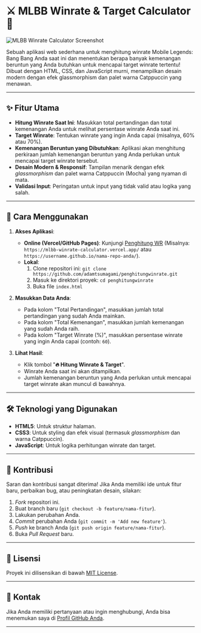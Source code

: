 # ⚔️ MLBB Winrate & Target Calculator 🎯

![MLBB Winrate Calculator Screenshot](webss.png)

Sebuah aplikasi web sederhana untuk menghitung winrate Mobile Legends: Bang Bang Anda saat ini dan menentukan berapa banyak kemenangan beruntun yang Anda butuhkan untuk mencapai target winrate tertentu! Dibuat dengan HTML, CSS, dan JavaScript murni, menampilkan desain modern dengan efek glassmorphism dan palet warna Catppuccin yang menawan.

---

## ✨ Fitur Utama

* **Hitung Winrate Saat Ini**: Masukkan total pertandingan dan total kemenangan Anda untuk melihat persentase winrate Anda saat ini.
* **Target Winrate**: Tentukan winrate yang ingin Anda capai (misalnya, 60% atau 70%).
* **Kemenangan Beruntun yang Dibutuhkan**: Aplikasi akan menghitung perkiraan jumlah kemenangan beruntun yang Anda perlukan untuk mencapai target winrate tersebut.
* **Desain Modern & Responsif**: Tampilan menarik dengan efek _glassmorphism_ dan palet warna Catppuccin (Mocha) yang nyaman di mata.
* **Validasi Input**: Peringatan untuk input yang tidak valid atau logika yang salah.

---

## 🚀 Cara Menggunakan

1.  **Akses Aplikasi**:
    * **Online (Vercel/GitHub Pages)**: Kunjungi [Penghitung WR](https://penghitung-wr.vercel.app/) (Misalnya: `https://mlbb-winrate-calculator.vercel.app/` atau `https://username.github.io/nama-repo-anda/`).
    * **Lokal**:
        1.  Clone repositori ini: `git clone https://github.com/adamtsumagami/penghitungwinrate.git`
        2.  Masuk ke direktori proyek: `cd penghitungwinrate`
        3.  Buka file `index.html`

2.  **Masukkan Data Anda**:
    * Pada kolom "Total Pertandingan", masukkan jumlah total pertandingan yang sudah Anda mainkan.
    * Pada kolom "Total Kemenangan", masukkan jumlah kemenangan yang sudah Anda raih.
    * Pada kolom "Target Winrate (%)", masukkan persentase winrate yang ingin Anda capai (contoh: `60`).

3.  **Lihat Hasil**:
    * Klik tombol "**🔥 Hitung Winrate & Target**".
    * Winrate Anda saat ini akan ditampilkan.
    * Jumlah kemenangan beruntun yang Anda perlukan untuk mencapai target winrate akan muncul di bawahnya.

---

## 🛠️ Teknologi yang Digunakan

* **HTML5**: Untuk struktur halaman.
* **CSS3**: Untuk styling dan efek visual (termasuk _glassmorphism_ dan warna Catppuccin).
* **JavaScript**: Untuk logika perhitungan winrate dan target.

---

## 🤝 Kontribusi

Saran dan kontribusi sangat diterima! Jika Anda memiliki ide untuk fitur baru, perbaikan bug, atau peningkatan desain, silakan:

1.  *Fork* repositori ini.
2.  Buat branch baru (`git checkout -b feature/nama-fitur`).
3.  Lakukan perubahan Anda.
4.  *Commit* perubahan Anda (`git commit -m 'Add new feature'`).
5.  *Push* ke branch Anda (`git push origin feature/nama-fitur`).
6.  Buka *Pull Request* baru.

---

## 📄 Lisensi

Proyek ini dilisensikan di bawah [MIT License](LICENSE).

---

## 📧 Kontak

Jika Anda memiliki pertanyaan atau ingin menghubungi, Anda bisa menemukan saya di [Profil GitHub Anda](https://github.com/USERNAME_GITHUB_ANDA).

---
